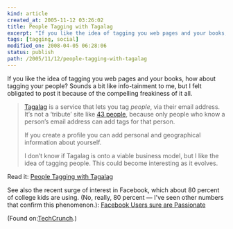 ```yaml
---
kind: article
created_at: 2005-11-12 03:26:02
title: People Tagging with Tagalag
excerpt: "If you like the idea of tagging you web pages and your books, how about tagging your people? "
tags: [tagging, social]
modified_on: 2008-04-05 06:28:06
status: publish 
path: /2005/11/12/people-tagging-with-tagalag
---
```




If you like the idea of tagging you web pages and your books, how about tagging your people? Sounds a bit like info-tainment to me, but I felt obligated to post it because of the compelling freakiness of it all. 



<blockquote class="large">
    <a href="http://www.tagalag.com">Tagalag</a> is a service that lets you tag <em>people</em>, via their email address. It&rsquo;s not a &lsquo;tribute&rsquo; site like <a href="http://www.43people.com">43 people</a>, because only people who know a person&rsquo;s email address can add tags for that person.


    
If you create a profile you can add personal and geographical information about yourself.


    
I don&rsquo;t know if Tagalag is onto a viable business model, but I like the idea of tagging people. This could become interesting as it evolves.

</blockquote>


Read it: <a href="http://www.techcrunch.com/2005/11/09/tag-people-with-tagalag/#comments">People Tagging with Tagalag</a>


See also the recent surge of interest in Facebook, which about 80 percent of college kids are using. (No, really, 80 percent &mdash; I've seen other numbers that confirm this phenomenon.): <a href="http://feeds.feedburner.com/Techcrunch?m=387">Facebook Users sure are Passionate</a>

(Found on:<a href="http://www.techcrunch.com">TechCrunch</a>.)
